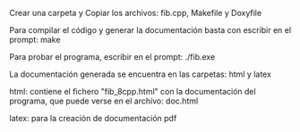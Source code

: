 Crear una carpeta y Copiar los archivos: fib.cpp, Makefile y Doxyfile

Para compilar el código y generar la documentación basta con escribir en el prompt: make 

Para probar el programa, escribir en el prompt: ./fib.exe

La documentación generada se encuentra en las carpetas: html y latex

html: contiene el fichero "fib_8cpp.html" con la documentación del programa, que puede verse en el archivo: doc.html

latex: para la creación de documentación pdf




